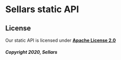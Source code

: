 # Sellars static API

## License

Our static API is licensed under [**Apache License 2.0**](https://www.apache.org/licenses/LICENSE-2.0.txt)

##### Copyright 2020, Sellars